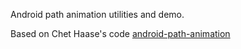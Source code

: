 Android path animation utilities and demo.

Based on Chet Haase's code [android-path-animation](https://code.google.com/p/android-path-animation/)
